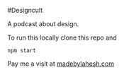 #Designcult

A podcast about design.

To run this locally clone this repo and

    npm start

Pay me a visit at [madebylahesh.com](http://www.madebylahesh.com)
